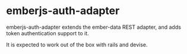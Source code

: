 # emberjs-auth-adapter

emberjs-auth-adapter extends the ember-data REST adapter,
and adds token authentication support to it.

It is expected to work out of the box with rails and devise.
